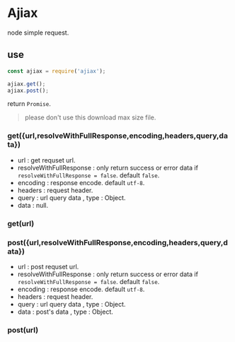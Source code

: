# Ajiax
node simple request.


## use

```js
const ajiax = require('ajiax');

ajiax.get();
ajiax.post();
```

return `Promise`.

> please don't use this download max size file.


### get({url,resolveWithFullResponse,encoding,headers,query,data})

* url : get requset url.
* resolveWithFullResponse : only return success or error data if `resolveWithFullResponse = false`. default `false`.
* encoding : response encode. default `utf-8`.
* headers : request header.
* query : url query data , type : Object.
* data : null.

### get(url)

### post({url,resolveWithFullResponse,encoding,headers,query,data})

* url : post requset url.
* resolveWithFullResponse : only return success or error data if `resolveWithFullResponse = false`. default `false`.
* encoding : response encode. default `utf-8`.
* headers : request header.
* query : url query data , type : Object.
* data : post's data , type : Object.

### post(url)